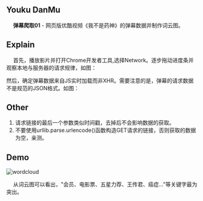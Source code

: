 ## Youku DanMu
&emsp; **弹幕爬取01** - 网页版优酷视频《我不是药神》的弹幕数据并制作词云图。

## Explain
&emsp; 首先，播放影片并打开Chrome开发者工具,选择Network。逐步拖动进度条并观察本地与服务器的请求规律，如图：

然后，确定弹幕数据来自JS实时加载而非XHR。需要注意的是，弹幕的请求数据不是规范的JSON格式。如图：

## Other
1. 请求链接的最后一个参数类似时间戳，去掉后不会影响数据的获取。      
2. 不要使用urllib.parse.urlencode()函数构造GET请求的链接，否则获取的数据为空，亲测。

## Demo
![wordcloud](https://github.com/Northxw/Python3_WebSpider/blob/master/19-Youku_DanMu/utils/cloud.jpg)

&emsp; 从词云图可以看出，"会员、电影票、五星力荐、王传君、癌症..."等关键字最为突出。
